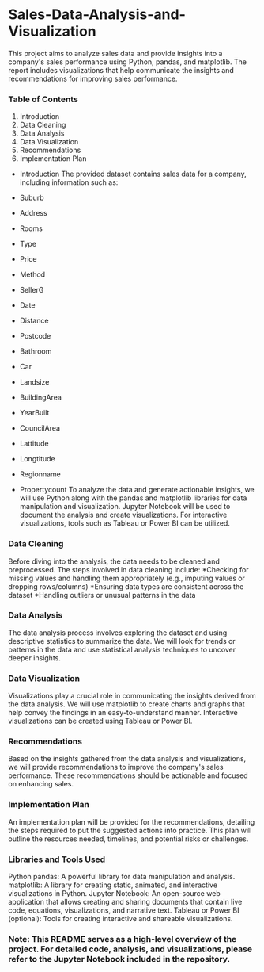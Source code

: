 # Sales-Data-Analysis-and-Visualization
This project aims to analyze sales data and provide insights into a company's sales performance using Python, pandas, and matplotlib. The report includes visualizations that help communicate the insights and recommendations for improving sales performance.
### Table of Contents
1. Introduction
2. Data Cleaning
3. Data Analysis
4. Data Visualization
5. Recommendations
6. Implementation Plan
* Introduction
The provided dataset contains sales data for a company, including information such as:

* Suburb
* Address
* Rooms
* Type
* Price
* Method
* SellerG
* Date
* Distance
* Postcode
* Bathroom
* Car
* Landsize
* BuildingArea
* YearBuilt
* CouncilArea
* Lattitude
* Longtitude
* Regionname
* Propertycount
To analyze the data and generate actionable insights, we will use Python along with the pandas and matplotlib libraries for data manipulation and visualization. Jupyter Notebook will be used to document the analysis and create visualizations. For interactive visualizations, tools such as Tableau or Power BI can be utilized.

### Data Cleaning
Before diving into the analysis, the data needs to be cleaned and preprocessed. The steps involved in data cleaning include:
*Checking for missing values and handling them appropriately (e.g., imputing values or dropping rows/columns)
*Ensuring data types are consistent across the dataset
*Handling outliers or unusual patterns in the data

### Data Analysis
The data analysis process involves exploring the dataset and using descriptive statistics to summarize the data. We will look for trends or patterns in the data and use statistical analysis techniques to uncover deeper insights.

### Data Visualization
Visualizations play a crucial role in communicating the insights derived from the data analysis. We will use matplotlib to create charts and graphs that help convey the findings in an easy-to-understand manner. Interactive visualizations can be created using Tableau or Power BI.

### Recommendations
Based on the insights gathered from the data analysis and visualizations, we will provide recommendations to improve the company's sales performance. These recommendations should be actionable and focused on enhancing sales.

### Implementation Plan
An implementation plan will be provided for the recommendations, detailing the steps required to put the suggested actions into practice. This plan will outline the resources needed, timelines, and potential risks or challenges.

### Libraries and Tools Used
Python
pandas: A powerful library for data manipulation and analysis.
matplotlib: A library for creating static, animated, and interactive visualizations in Python.
Jupyter Notebook: An open-source web application that allows creating and sharing documents that contain live code, equations, visualizations, and narrative text.
Tableau or Power BI (optional): Tools for creating interactive and shareable visualizations.

### Note: This README serves as a high-level overview of the project. For detailed code, analysis, and visualizations, please refer to the Jupyter Notebook included in the repository.
